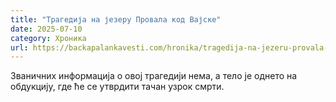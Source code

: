 ```yaml
---
title: "Трагедија на језеру Провала код Вајске"
date: 2025-07-10
category: Хроника
url: https://backapalankavesti.com/hronika/tragedija-na-jezeru-provala-kod-vajske/
---
```


Званичних информација о овој трагедији нема, а тело је однето на обдукцију, где ће се утврдити тачан узрок смрти.
